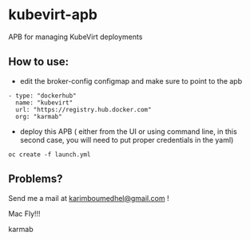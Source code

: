 # kubevirt-apb
APB for managing KubeVirt deployments

## How to use:
* edit the broker-config configmap and make sure to point to the apb

```
- type: "dockerhub"
  name: "kubevirt"
  url: "https://registry.hub.docker.com"
  org: "karmab"
```

* deploy this APB ( either from the UI or using command line, in this second case, you will need to put proper credentials in the yaml)

```
oc create -f launch.yml
```

## Problems?

Send me a mail at [karimboumedhel@gmail.com](mailto:karimboumedhel@gmail.com) !

Mac Fly!!!

karmab



